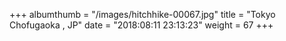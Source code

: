 +++
albumthumb = "/images/hitchhike-00067.jpg"
title = "Tokyo Chofugaoka , JP"
date = "2018:08:11 23:13:23"
weight = 67
+++

